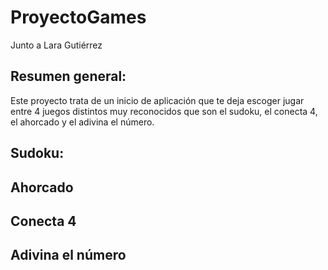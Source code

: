 # ProyectoGames
Junto a Lara Gutiérrez


## Resumen general:

Este proyecto trata de un inicio de aplicación que te deja escoger jugar entre 4 juegos distintos muy reconocidos que son el sudoku, el conecta 4, el ahorcado y el adivina el número.

## Sudoku:



## Ahorcado



## Conecta 4



## Adivina el número

